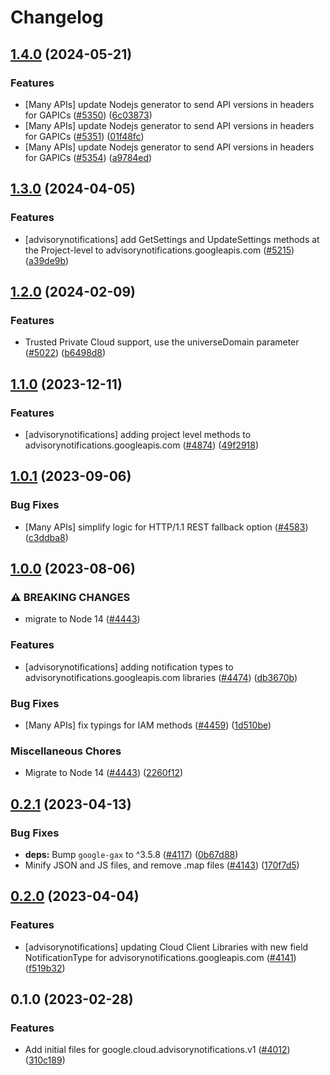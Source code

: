 # Changelog

## [1.4.0](https://github.com/googleapis/google-cloud-node/compare/advisorynotifications-v1.3.0...advisorynotifications-v1.4.0) (2024-05-21)


### Features

* [Many APIs] update Nodejs generator to send API versions in headers for GAPICs ([#5350](https://github.com/googleapis/google-cloud-node/issues/5350)) ([6c03873](https://github.com/googleapis/google-cloud-node/commit/6c038731de1f36456042e6b4ecf2a9686be662c7))
* [Many APIs] update Nodejs generator to send API versions in headers for GAPICs ([#5351](https://github.com/googleapis/google-cloud-node/issues/5351)) ([01f48fc](https://github.com/googleapis/google-cloud-node/commit/01f48fce63ec4ddf801d59ee2b8c0db9f6fb8372))
* [Many APIs] update Nodejs generator to send API versions in headers for GAPICs ([#5354](https://github.com/googleapis/google-cloud-node/issues/5354)) ([a9784ed](https://github.com/googleapis/google-cloud-node/commit/a9784ed3db6ee96d171762308bbbcd57390b6866))

## [1.3.0](https://github.com/googleapis/google-cloud-node/compare/advisorynotifications-v1.2.0...advisorynotifications-v1.3.0) (2024-04-05)


### Features

* [advisorynotifications] add GetSettings and UpdateSettings methods at the Project-level to advisorynotifications.googleapis.com ([#5215](https://github.com/googleapis/google-cloud-node/issues/5215)) ([a39de9b](https://github.com/googleapis/google-cloud-node/commit/a39de9b2eb05fa9968a0e222e7b067015150ea30))

## [1.2.0](https://github.com/googleapis/google-cloud-node/compare/advisorynotifications-v1.1.0...advisorynotifications-v1.2.0) (2024-02-09)


### Features

* Trusted Private Cloud support, use the universeDomain parameter  ([#5022](https://github.com/googleapis/google-cloud-node/issues/5022)) ([b6498d8](https://github.com/googleapis/google-cloud-node/commit/b6498d8580d056817981dedbaa0ea5d82e9dccc2))

## [1.1.0](https://github.com/googleapis/google-cloud-node/compare/advisorynotifications-v1.0.1...advisorynotifications-v1.1.0) (2023-12-11)


### Features

* [advisorynotifications] adding project level methods to advisorynotifications.googleapis.com ([#4874](https://github.com/googleapis/google-cloud-node/issues/4874)) ([49f2918](https://github.com/googleapis/google-cloud-node/commit/49f2918a9634f9f5ac109c2058621a76b604ffcf))

## [1.0.1](https://github.com/googleapis/google-cloud-node/compare/advisorynotifications-v1.0.0...advisorynotifications-v1.0.1) (2023-09-06)


### Bug Fixes

* [Many APIs] simplify logic for HTTP/1.1 REST fallback option ([#4583](https://github.com/googleapis/google-cloud-node/issues/4583)) ([c3ddba8](https://github.com/googleapis/google-cloud-node/commit/c3ddba8df9fee6185e36a4e99f7c67b0319f1242))

## [1.0.0](https://github.com/googleapis/google-cloud-node/compare/advisorynotifications-v0.2.1...advisorynotifications-v1.0.0) (2023-08-06)


### ⚠ BREAKING CHANGES

* migrate to Node 14 ([#4443](https://github.com/googleapis/google-cloud-node/issues/4443))

### Features

* [advisorynotifications] adding notification types to advisorynotifications.googleapis.com libraries ([#4474](https://github.com/googleapis/google-cloud-node/issues/4474)) ([db3670b](https://github.com/googleapis/google-cloud-node/commit/db3670b6c73e124765b89a34a33ff49076d24c28))


### Bug Fixes

* [Many APIs] fix typings for IAM methods ([#4459](https://github.com/googleapis/google-cloud-node/issues/4459)) ([1d510be](https://github.com/googleapis/google-cloud-node/commit/1d510bef5bd7b0ac3552b4729ef3d9ebe1ac3dc4))


### Miscellaneous Chores

* Migrate to Node 14 ([#4443](https://github.com/googleapis/google-cloud-node/issues/4443)) ([2260f12](https://github.com/googleapis/google-cloud-node/commit/2260f12543d171bda95345e53475f5f0fdc45770))

## [0.2.1](https://github.com/googleapis/google-cloud-node/compare/advisorynotifications-v0.2.0...advisorynotifications-v0.2.1) (2023-04-13)


### Bug Fixes

* **deps:** Bump `google-gax` to ^3.5.8 ([#4117](https://github.com/googleapis/google-cloud-node/issues/4117)) ([0b67d88](https://github.com/googleapis/google-cloud-node/commit/0b67d883963643ce1b4f6d2ccd3e8d37adf6e029))
* Minify JSON and JS files, and remove .map files ([#4143](https://github.com/googleapis/google-cloud-node/issues/4143)) ([170f7d5](https://github.com/googleapis/google-cloud-node/commit/170f7d57b8fd344d182a8e758867b8124722eebc))

## [0.2.0](https://github.com/googleapis/google-cloud-node/compare/advisorynotifications-v0.1.0...advisorynotifications-v0.2.0) (2023-04-04)


### Features

* [advisorynotifications] updating Cloud Client Libraries with new field NotificationType for advisorynotifications.googleapis.com ([#4141](https://github.com/googleapis/google-cloud-node/issues/4141)) ([f519b32](https://github.com/googleapis/google-cloud-node/commit/f519b3246995fe9077fa245e734d0f735f5aca16))

## 0.1.0 (2023-02-28)


### Features

* Add initial files for google.cloud.advisorynotifications.v1 ([#4012](https://github.com/googleapis/google-cloud-node/issues/4012)) ([310c189](https://github.com/googleapis/google-cloud-node/commit/310c189c2af21be7363880206200f24c2ec60fbe))
